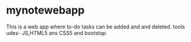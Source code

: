 # mynotewebapp
This is a web app where to-do tasks can be added and and deleted. tools udes- JS,HTML5 ans CSS5 and bootstap

